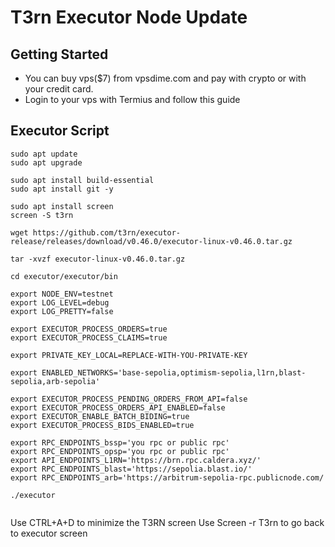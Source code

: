 # T3rn Executor Node Update

## Getting Started
- You can buy vps($7) from vpsdime.com and pay with crypto or with your credit card.
- Login to your vps with Termius and follow this guide

## Executor Script

```
sudo apt update
sudo apt upgrade
```
```
sudo apt install build-essential
sudo apt install git -y
```
```
sudo apt install screen
screen -S t3rn
```
```
wget https://github.com/t3rn/executor-release/releases/download/v0.46.0/executor-linux-v0.46.0.tar.gz
```
```
tar -xvzf executor-linux-v0.46.0.tar.gz
```
```
cd executor/executor/bin
```
```Set initial environment variables
export NODE_ENV=testnet
export LOG_LEVEL=debug
export LOG_PRETTY=false
```
```
export EXECUTOR_PROCESS_ORDERS=true
export EXECUTOR_PROCESS_CLAIMS=true
```
```
export PRIVATE_KEY_LOCAL=REPLACE-WITH-YOU-PRIVATE-KEY
```
```
export ENABLED_NETWORKS='base-sepolia,optimism-sepolia,l1rn,blast-sepolia,arb-sepolia'

export EXECUTOR_PROCESS_PENDING_ORDERS_FROM_API=false
export EXECUTOR_PROCESS_ORDERS_API_ENABLED=false
export EXECUTOR_ENABLE_BATCH_BIDING=true
export EXECUTOR_PROCESS_BIDS_ENABLED=true
```
```Set RPC
export RPC_ENDPOINTS_bssp='you rpc or public rpc'
export RPC_ENDPOINTS_opsp='you rpc or public rpc'
export API_ENDPOINTS_L1RN='https://brn.rpc.caldera.xyz/'
export RPC_ENDPOINTS_blast='https://sepolia.blast.io/'
export RPC_ENDPOINTS_arb='https://arbitrum-sepolia-rpc.publicnode.com/
```
```Run the executor
./executor
```
```
```
Use CTRL+A+D to minimize the T3RN screen
Use Screen -r T3rn to go back to executor screen
